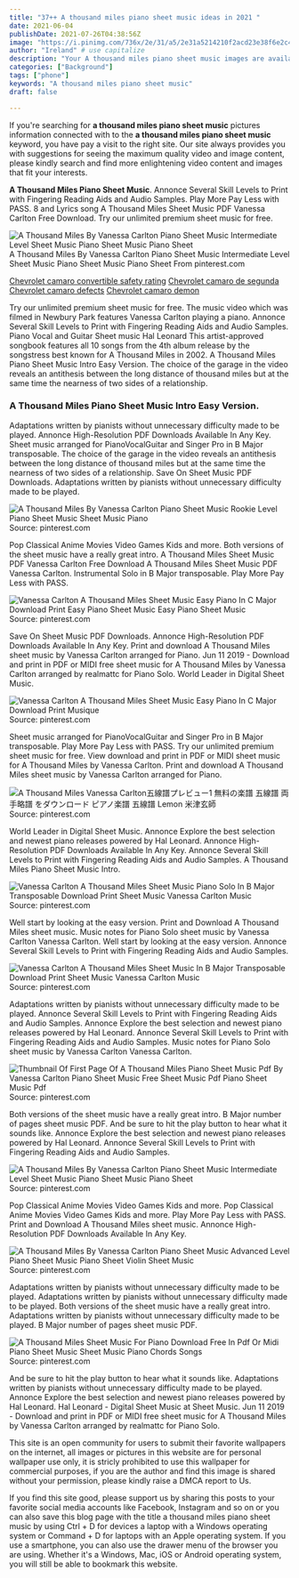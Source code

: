 ```yaml
---
title: "37++ A thousand miles piano sheet music ideas in 2021 "
date: 2021-06-04
publishDate: 2021-07-26T04:38:56Z
image: "https://i.pinimg.com/736x/2e/31/a5/2e31a5214210f2acd23e38f6e2c4aacc.jpg"
author: "Ireland" # use capitalize
description: "Your A thousand miles piano sheet music images are available in this site. A thousand miles piano sheet music are a topic that is being searched for and liked by netizens now. You can Find and Download the A thousand miles piano sheet music files here. Get all free images."
categories: ["Background"]
tags: ["phone"]
keywords: "A thousand miles piano sheet music"
draft: false

---
```


If you're searching for **a thousand miles piano sheet music** pictures information connected with to the **a thousand miles piano sheet music** keyword, you have pay a visit to the right  site.  Our site always  provides you with  suggestions  for seeing  the maximum  quality video and image  content, please kindly search and find more enlightening video content and images  that fit your interests.

**A Thousand Miles Piano Sheet Music**. Annonce Several Skill Levels to Print with Fingering Reading Aids and Audio Samples. Play More Pay Less with PASS. 8 and Lyrics song A Thousand Miles Sheet Music PDF Vanessa Carlton Free Download. Try our unlimited premium sheet music for free.

![A Thousand Miles By Vanessa Carlton Piano Sheet Music Intermediate Level Sheet Music Piano Sheet Music Piano Sheet](https://i.pinimg.com/originals/dd/15/b1/dd15b1a18d98cc05eed164074db8e9e1.jpg "A Thousand Miles By Vanessa Carlton Piano Sheet Music Intermediate Level Sheet Music Piano Sheet Music Piano Sheet")
A Thousand Miles By Vanessa Carlton Piano Sheet Music Intermediate Level Sheet Music Piano Sheet Music Piano Sheet From pinterest.com

[Chevrolet camaro convertible safety rating](/chevrolet-camaro-convertible-safety-rating/)
[Chevrolet camaro de segunda](/chevrolet-camaro-de-segunda/)
[Chevrolet camaro defects](/chevrolet-camaro-defects/)
[Chevrolet camaro demon](/chevrolet-camaro-demon/)

Try our unlimited premium sheet music for free. The music video which was filmed in Newbury Park features Vanessa Carlton playing a piano. Annonce Several Skill Levels to Print with Fingering Reading Aids and Audio Samples. Piano Vocal and Guitar Sheet music Hal Leonard This artist-approved songbook features all 10 songs from the 4th album release by the songstress best known for A Thousand Miles in 2002. A Thousand Miles Piano Sheet Music Intro Easy Version. The choice of the garage in the video reveals an antithesis between the long distance of thousand miles but at the same time the nearness of two sides of a relationship.

### A Thousand Miles Piano Sheet Music Intro Easy Version.

Adaptations written by pianists without unnecessary difficulty made to be played. Annonce High-Resolution PDF Downloads Available In Any Key. Sheet music arranged for PianoVocalGuitar and Singer Pro in B Major transposable. The choice of the garage in the video reveals an antithesis between the long distance of thousand miles but at the same time the nearness of two sides of a relationship. Save On Sheet Music PDF Downloads. Adaptations written by pianists without unnecessary difficulty made to be played.


![A Thousand Miles By Vanessa Carlton Piano Sheet Music Rookie Level Piano Sheet Music Sheet Music Piano](https://i.pinimg.com/736x/6d/3c/74/6d3c740fd1122c722285948a06b46b94.jpg "A Thousand Miles By Vanessa Carlton Piano Sheet Music Rookie Level Piano Sheet Music Sheet Music Piano")
Source: pinterest.com

Pop Classical Anime Movies Video Games Kids and more. Both versions of the sheet music have a really great intro. A Thousand Miles Sheet Music PDF Vanessa Carlton Free Download A Thousand Miles Sheet Music PDF Vanessa Carlton. Instrumental Solo in B Major transposable. Play More Pay Less with PASS.

![Vanessa Carlton A Thousand Miles Sheet Music Easy Piano In C Major Download Print Easy Piano Sheet Music Easy Piano Sheet Music](https://i.pinimg.com/originals/aa/d3/d7/aad3d7157a65d9e7c8bff0e56ac48bea.gif "Vanessa Carlton A Thousand Miles Sheet Music Easy Piano In C Major Download Print Easy Piano Sheet Music Easy Piano Sheet Music")
Source: pinterest.com

Save On Sheet Music PDF Downloads. Annonce High-Resolution PDF Downloads Available In Any Key. Print and download A Thousand Miles sheet music by Vanessa Carlton arranged for Piano. Jun 11 2019 - Download and print in PDF or MIDI free sheet music for A Thousand Miles by Vanessa Carlton arranged by realmattc for Piano Solo. World Leader in Digital Sheet Music.

![Vanessa Carlton A Thousand Miles Sheet Music Easy Piano In C Major Download Print Musique](https://i.pinimg.com/originals/0f/68/4b/0f684b6efbd410966903b18d2e23140f.gif "Vanessa Carlton A Thousand Miles Sheet Music Easy Piano In C Major Download Print Musique")
Source: pinterest.com

Sheet music arranged for PianoVocalGuitar and Singer Pro in B Major transposable. Play More Pay Less with PASS. Try our unlimited premium sheet music for free. View download and print in PDF or MIDI sheet music for A Thousand Miles by Vanessa Carlton. Print and download A Thousand Miles sheet music by Vanessa Carlton arranged for Piano.

![A Thousand Miles Vanessa Carlton五線譜プレビュー1 無料の楽譜 五線譜 両手略譜 をダウンロード ピアノ楽譜 五線譜 Lemon 米津玄師](https://i.pinimg.com/originals/a7/86/48/a78648eb9530eaf4b6ff8ce9b84c2395.png "A Thousand Miles Vanessa Carlton五線譜プレビュー1 無料の楽譜 五線譜 両手略譜 をダウンロード ピアノ楽譜 五線譜 Lemon 米津玄師")
Source: pinterest.com

World Leader in Digital Sheet Music. Annonce Explore the best selection and newest piano releases powered by Hal Leonard. Annonce High-Resolution PDF Downloads Available In Any Key. Annonce Several Skill Levels to Print with Fingering Reading Aids and Audio Samples. A Thousand Miles Piano Sheet Music Intro.

![Vanessa Carlton A Thousand Miles Sheet Music Piano Solo In B Major Transposable Download Print Sheet Music Vanessa Carlton Music](https://i.pinimg.com/originals/5d/19/a2/5d19a2b7e648da289bcb837bc8cac33e.gif "Vanessa Carlton A Thousand Miles Sheet Music Piano Solo In B Major Transposable Download Print Sheet Music Vanessa Carlton Music")
Source: pinterest.com

Well start by looking at the easy version. Print and Download A Thousand Miles sheet music. Music notes for Piano Solo sheet music by Vanessa Carlton Vanessa Carlton. Well start by looking at the easy version. Annonce Several Skill Levels to Print with Fingering Reading Aids and Audio Samples.

![Vanessa Carlton A Thousand Miles Sheet Music In B Major Transposable Download Print Sheet Music Vanessa Carlton Music](https://i.pinimg.com/originals/c5/27/5c/c5275c9d8b0127f2140ef3ee551a929b.gif "Vanessa Carlton A Thousand Miles Sheet Music In B Major Transposable Download Print Sheet Music Vanessa Carlton Music")
Source: pinterest.com

Adaptations written by pianists without unnecessary difficulty made to be played. Annonce Several Skill Levels to Print with Fingering Reading Aids and Audio Samples. Annonce Explore the best selection and newest piano releases powered by Hal Leonard. Annonce Several Skill Levels to Print with Fingering Reading Aids and Audio Samples. Music notes for Piano Solo sheet music by Vanessa Carlton Vanessa Carlton.

![Thumbnail Of First Page Of A Thousand Miles Piano Sheet Music Pdf By Vanessa Carlton Piano Sheet Music Free Sheet Music Pdf Piano Sheet Music Pdf](https://i.pinimg.com/474x/25/ed/c9/25edc9abafbb5c964580beeb853dcf2c.jpg "Thumbnail Of First Page Of A Thousand Miles Piano Sheet Music Pdf By Vanessa Carlton Piano Sheet Music Free Sheet Music Pdf Piano Sheet Music Pdf")
Source: pinterest.com

Both versions of the sheet music have a really great intro. B Major number of pages sheet music PDF. And be sure to hit the play button to hear what it sounds like. Annonce Explore the best selection and newest piano releases powered by Hal Leonard. Annonce Several Skill Levels to Print with Fingering Reading Aids and Audio Samples.

![A Thousand Miles By Vanessa Carlton Piano Sheet Music Intermediate Level Sheet Music Piano Sheet Music Piano Sheet](https://i.pinimg.com/originals/dd/15/b1/dd15b1a18d98cc05eed164074db8e9e1.jpg "A Thousand Miles By Vanessa Carlton Piano Sheet Music Intermediate Level Sheet Music Piano Sheet Music Piano Sheet")
Source: pinterest.com

Pop Classical Anime Movies Video Games Kids and more. Pop Classical Anime Movies Video Games Kids and more. Play More Pay Less with PASS. Print and Download A Thousand Miles sheet music. Annonce High-Resolution PDF Downloads Available In Any Key.

![A Thousand Miles By Vanessa Carlton Piano Sheet Music Advanced Level Piano Sheet Music Piano Sheet Violin Sheet Music](https://i.pinimg.com/originals/42/b8/2a/42b82a681c99164140e4f5f843226db7.jpg "A Thousand Miles By Vanessa Carlton Piano Sheet Music Advanced Level Piano Sheet Music Piano Sheet Violin Sheet Music")
Source: pinterest.com

Adaptations written by pianists without unnecessary difficulty made to be played. Adaptations written by pianists without unnecessary difficulty made to be played. Both versions of the sheet music have a really great intro. Adaptations written by pianists without unnecessary difficulty made to be played. B Major number of pages sheet music PDF.

![A Thousand Miles Sheet Music For Piano Download Free In Pdf Or Midi Piano Sheet Music Sheet Music Piano Chords Songs](https://i.pinimg.com/736x/2e/31/a5/2e31a5214210f2acd23e38f6e2c4aacc.jpg "A Thousand Miles Sheet Music For Piano Download Free In Pdf Or Midi Piano Sheet Music Sheet Music Piano Chords Songs")
Source: pinterest.com

And be sure to hit the play button to hear what it sounds like. Adaptations written by pianists without unnecessary difficulty made to be played. Annonce Explore the best selection and newest piano releases powered by Hal Leonard. Hal Leonard - Digital Sheet Music at Sheet Music. Jun 11 2019 - Download and print in PDF or MIDI free sheet music for A Thousand Miles by Vanessa Carlton arranged by realmattc for Piano Solo.

This site is an open community for users to submit their favorite wallpapers on the internet, all images or pictures in this website are for personal wallpaper use only, it is stricly prohibited to use this wallpaper for commercial purposes, if you are the author and find this image is shared without your permission, please kindly raise a DMCA report to Us.

If you find this site good, please support us by sharing this posts to your favorite social media accounts like Facebook, Instagram and so on or you can also save this blog page with the title a thousand miles piano sheet music by using Ctrl + D for devices a laptop with a Windows operating system or Command + D for laptops with an Apple operating system. If you use a smartphone, you can also use the drawer menu of the browser you are using. Whether it's a Windows, Mac, iOS or Android operating system, you will still be able to bookmark this website.
